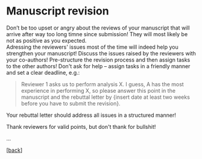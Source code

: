 # Manuscript revision

Don’t be too upset or angry about the reviews of your manuscript that will arrive after way too long timne since submission! 
They will most likely be not as positive as you expected.  
Adressing the reviewers' issues most of the time will indeed help you strengthen your manuscript!
Discuss the issues raised by the reviewers with your co-authors!
Pre-structure the revision process and then assign tasks to the other authors! Don't ask for help – assign tasks in a friendly manner and set a clear deadline, e.g.:

> Reviewer 1 asks us to perform analysis X. I guess, A has the most experience in performing X, so please answer this point in the manuscript and the rebuttal letter by {insert date at least two weeks before you have to submit the revision}.   
> 
Your rebuttal letter should address all issues in a structured manner!

<!-- add template for rebuttal letter -->

Thank reviewers for valid points, but don't thank for bullshit!

...

[[back](00_How_to_organize_a_research_project.md#organization-of-this-manual)]
